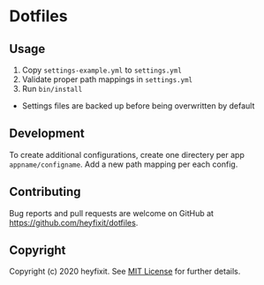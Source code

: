 # Dotfiles

## Usage

1.  Copy `settings-example.yml` to `settings.yml`
2.  Validate proper path mappings in `settings.yml`
3.  Run `bin/install`
  - Settings files are backed up before being overwritten by default

## Development

To create additional configurations, create one directery per app `appname/configname`.
Add a new path mapping per each config.

## Contributing

Bug reports and pull requests are welcome on GitHub at https://github.com/heyfixit/dotfiles.


## Copyright

Copyright (c) 2020 heyfixit. See [MIT License](LICENSE.txt) for further details.
